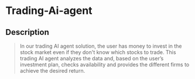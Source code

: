 # Trading-Ai-agent
## Description
> In our trading AI agent solution, the user has money to invest in the stock market even if they don't know which stocks to trade. This trading AI agent analyzes the data and, based on the user’s investment plan, checks availability and provides the different firms to achieve the desired return.

